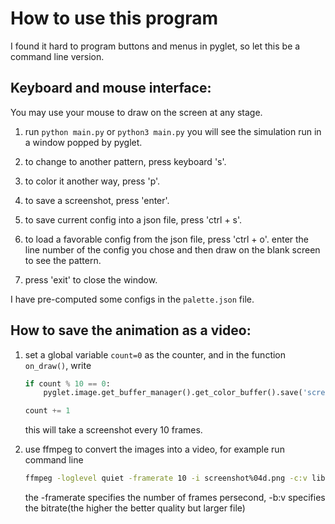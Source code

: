 # How to use this program


I found it hard to program buttons and menus in pyglet, so let this be a command line version.


## Keyboard and mouse interface:

You may use your mouse to draw on the screen at any stage.

 
1. run `python main.py` or `python3 main.py` you will see the simulation run in a window popped by pyglet.

2. to change to another pattern, press keyboard 's'.

3. to color it another way, press 'p'.

4. to save a screenshot, press 'enter'.

5. to save current config into a json file, press 'ctrl + s'.

6. to load a favorable config from the json file, press 'ctrl + o'. enter the line number of the config you chose and then draw on the blank screen to see the pattern.

7. press 'exit' to close the window.


I have pre-computed some configs in the `palette.json` file.

## How to save the animation as a video:

1. set a global variable `count=0` as the counter, and in the function `on_draw()`, write

    ``` python
    if count % 10 == 0:
        pyglet.image.get_buffer_manager().get_color_buffer().save('screenshot{:04d}.png'.format(count // 10))

    count += 1
    ```
    this will take a screenshot every 10 frames.
    
2. use ffmpeg to convert the images into a video, for example run command line

    ``` bash
    ffmpeg -loglevel quiet -framerate 10 -i screenshot%04d.png -c:v libvpx -crf 10 -b:v 2M grayscott.webm
    ```
    the -framerate specifies the number of frames persecond, -b:v specifies the bitrate(the higher the better quality but larger file)	


